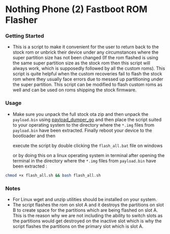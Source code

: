 # Nothing Phone (2) Fastboot ROM Flasher

### Getting Started
- This is a script to make it convenient for the user to return back to the stock rom or unbrick their device under any circumstances where the super partition size has not been changed (If the rom flashed is using the same super partition size as the stock rom then this script will always work, which is supposedly followed by all the custom roms). This script is quite helpful when the custom recoveries fail to flash the stock rom where they usually face errors due to messed up partitioning under the super partition. This script can be modified to flash custom roms as well and can be used on roms shipping the stock firmware.

### Usage
- Make sure you unpack the full stock ota zip and then unpack the `payload.bin` using [payload_dumper_go](https://github.com/ssut/payload-dumper-go) and then place the script suited to your operating system to the directory where the `*.img` files from `payload.bin` have been extracted. Finally reboot your device to the bootloader and then 

    execute the script by double clicking the `flash_all.bat` file on windows 

    or by doing this on a linux operating system in terminal after opening the terminal in the directory where the `*.img` files from `payload.bin` have been extracted :

```bash
chmod +x flash_all.sh && bash flash_all.sh
```

### Notes
- For Linux wget and unzip utilities should be installed on your system.
- The script flashes the rom on slot A and it destroys the partitions on slot B to create space for the partitions which are being flashed on slot A. This is the reason why we are not including the ability to switch slots as the partitions would get destroyed on the inactive slot which is why the script flashes the partitions on the primary slot which is slot A.

